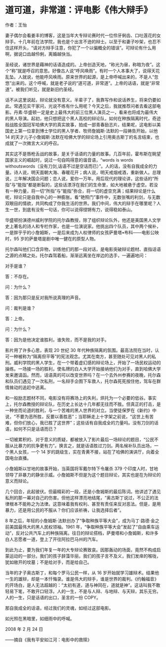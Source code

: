 # 道可道，非常道：评电影《伟大辩手》

作者：王怡

妻子偶尔会看姜丰的博客，这是当年大专辩论赛时代一位伶牙俐齿、口吐莲花的女辩手。十几年前在法学院，我也是个出言不逊的辩士。以至于和妻子吵架，也忍不住这样开头，“请对方辩手注意，你犯了一个以偏概全的错误”。可辩论有什么用啊，据说口齿越伶俐，离婚越快当。

圣经说，诸世界是藉神的话语造成的。上帝创造天地，“称光为昼，称暗为夜”。这个“称”就是呼召的意思。好像古人说“呼风唤雨”。有时一个人本事大了，说得天花乱坠。人就说，他能呼风唤雨。原来世界的起源，是上帝呼喊出来的，不是人“忽悠”出来的。这个呼喊，就是老子说的“道可道，非常道”。上帝的话语，就是“非常道”。被我们听见，就是新旧约圣经。

话不从这里说起，辩论就没有意义。半辈子了，我靠写作和说话养生，将来仍要如此。常遇见实干家问，光说不练有什么用呢？今天之后，我就推荐问者去看这部电影。丹素·华盛顿一定是史上最伟大的前三位黑人演员之一，看来也将成为最伟大的黑人导演。起初，他只想把这个黑人高校的辩论队，如何在种族隔离时代，奇迹般战胜全国冠军哈佛大学的真实故事，拍成一部青春励志片。结果呢，这电影以美国史上第一位拿到博士学位的黑人学者、牧师詹姆斯·法默的一段祷告开始，以他 14 的天才儿子小詹姆斯·法默在哈佛大学的辩论场上引用奥古斯丁的名言结束，也成就了一次微言大义的呼召。

其实这不是唇枪舌战的故事，是关于话语的力量的故事。几百年前，霍布斯在眺望国家主义的崛起时，说过一句自鸣得意的谐音语，“words is words withoutswords（没有刀剑,话语不过是空话而已）”。人的话，没有自我成全的力量。诗人说，明天面朝大海、春暖花开；病人说，明天戒烟戒酒，重新做人。总理说，三年解决国企问题；恋人说，爱你一万年。用后现代的理论讲，这些话的“所指”与“能指”都是断裂的，这些话漂浮在我们的生命里，如大地被悬于虚空。若没有一种力量，将一切“所指”与“能指”弥合，将一切的虚空充满；结果辩论是什么呢，辩论只是自我中心的一种膨胀。看“艳照门”事件中，无数张嘴的利剑，与无数双眼目的情欲，共同构成了你我生活的世界。我们中间，伟大的辩手在哪里呢？人生一世，到底有没有一句话，你可以说得铿锵有力，说得稳如泰山。

华盛顿扮演德州威利学院的托尔森教授，除了组织辩论队外，他还是美国黑人文学史上著名的诗人和专栏作家，也是一位演说家。他挑出四个队员，其中两个候补，一是胖乎乎的小詹姆斯，一是后来成为人权律师的女孩萨曼塔•布科——电影公映时，95 岁的萨曼塔是剧中唯一健在的原型人物。

托尔森叫他们口含异物，训练他们的那一段对话，是电影突破辩论题材、直指话语之源的点睛之处。托尔森驾着船，渐渐远离坐在岸边的选手，一遍遍地问：

对手是谁？

答：不存在。

问：为什么？

答：因为那只是反对我所说真理的声音。

问：裁判是谁？

答：上帝。

问：为什么？

答：因为是他决定谁胜利，谁失败，而不是我的对手。

影片用了许多心思，表现 20 世纪 30 年代种族隔离的氛围。最高法院在当时，认可一种被称为“隔离但平等”的宪法观念。尤其在南方，甚至随处可见对黑人的私刑。威利学院的黑人学生，在一个带着虚幻感的辩论场上，开始了一场民权运动的操练。一场接一场的胜利，使名牌的白人大学开始接纳他们为对手，直到哈佛大学发来邀请函。然而，话语真的可以改变世界吗？在一个去外州参赛的夜晚，托尔森和队员们遇见了一次私刑，一名辩手企图下车救人，托尔森死死按住他，驾车在群情耸动的追赶中逃离。

和一般励志题材不同，电影没有将赛场上的失利，烘托为一个必要的低谷。事实上，托尔森教授的辩论队，在历史上长达十几年都无往而不胜。但真正的打击，是一种坐而论道的胜利，与一个苦难的黑人世界的对立。当使徒保罗在《新约》中说，“不要为恶所胜，反要以善胜恶”；当耶稣走上十字架之前说，“这世上有苦难，但你们放心，我已胜了这世界”；这些话有自我成全的力量吗。没有刀剑的话语，如何不只是话语而已？

一切被累积的、对于意义的质疑，都被放入了影片最后一场辩论的题目，“公民不服从比暴力的抗争更有力”。换言之，就是话语胜过刀剑。两名候补队员出场，一个黑人女孩，一个 14 岁的跳级生，实在青黄不接，站在了哈佛的演讲厅，向着全国电台直播。

小詹姆斯以甘地的故事开始，当英国将军戴尔特下令屠杀 379 个印度人时，甘地领导了非暴力的静坐示威。小詹姆斯不但是为这个题目辩论，其实也是在为辩论的意义而辩论。

几个回合，此起彼伏。但最精彩的一段，还是小詹姆斯的最后陈词。他讲述了遇见私刑的那一幕对自己的伤害。但他这样漂亮地结尾，“奥古斯丁说过，不公正的法律根本不能称之为法律。这意味着我有权利、甚至有责任来反对恶法。但是，是用暴力，还是用公民的不服从？你们应该祈祷，让我选择后者”。

8 年之后，年轻的小詹姆斯·法默创办了“争取种族平等大会”，成为马丁·路德·金之前美国最伟大的黑人民权领袖。1961 年，“争取种族平等大会”发起了“自由乘车运动”，反对公共汽车上的种族隔离。往日的辩论搭档，萨曼塔和小詹姆斯，和许多白人志愿者一道，登上了开往阿拉巴马州的汽车。

到此为止，要为我们年复一年的大专辩论赛致哀。因那轰动的场面，竟然不构成启蒙运动的一部分。我们的孩子辞藻华丽，我们的孩子言不及义，我们发痒的喉咙，犹如敞开的坟墓；不是给对手，而是给自己。

当年的才子奥古斯丁，和每个罗马公民一样，从 16 岁开始就学习雄辩术。结果他一生的雄辩，却是一本忏悔录。谁是伟大的辩手，谁是世界的裁判。《约翰福音》的开场白，是人无法超越的：“太初有道，道与神同在，道就是神”。这话叫我不敢轻易下笔，不敢开口轻浮。人的一生，不是与人辩、与地辩、与天辩，其乐无穷。人的一生，只是话语的出口，圣言的一份 COPY。

那自我成全的话语，经过我们的灵魂，如经过这部电影。

如光照在黑暗里，如细雨中的呼喊。

 

2008 年 2 月 24 日

——摘自《我有平安如江河：电影中的救赎》
